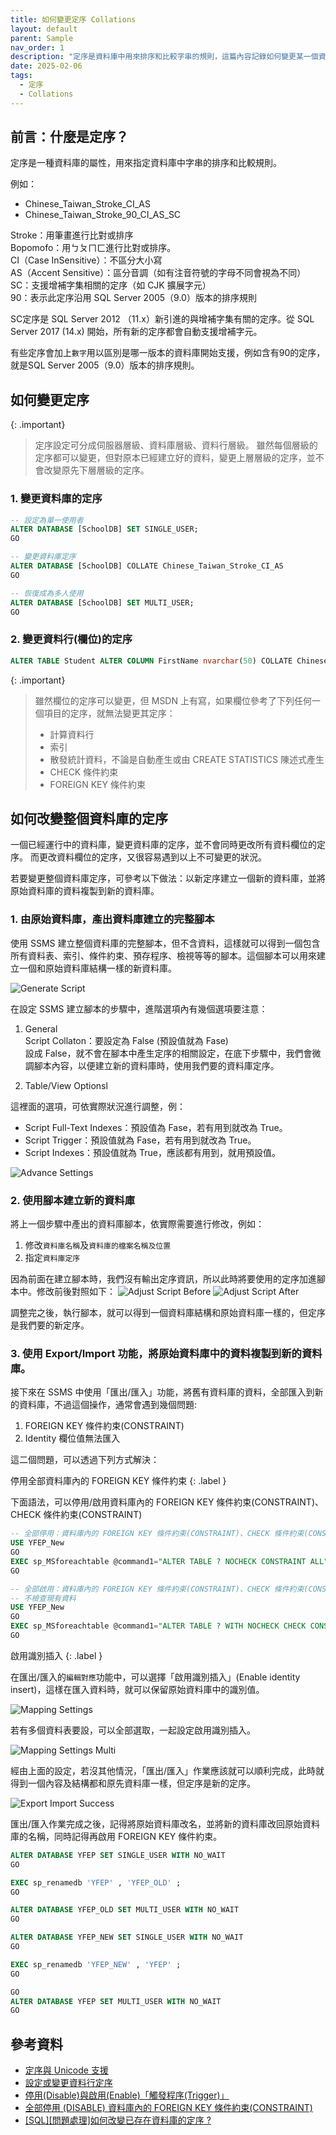 ```yaml
---
title: 如何變更定序 Collations
layout: default
parent: Sample
nav_order: 1
description: "定序是資料庫中用來排序和比較字串的規則，這篇內容記錄如何變更某一個資料庫的定序。"
date: 2025-02-06
tags:
  - 定序
  - Collations
---
```


## 前言：什麼是定序？

 定序是一種資料庫的屬性，用來指定資料庫中字串的排序和比較規則。

例如：
- Chinese_Taiwan_Stroke_CI_AS
- Chinese_Taiwan_Stroke_90_CI_AS_SC

Stroke：用筆畫進行比對或排序<br>
Bopomofo：用ㄅㄆㄇㄈ進行比對或排序。<br>
CI（Case InSensitive）：不區分大小寫<br>
AS（Accent Sensitive）：區分音調（如有注音符號的字母不同會視為不同）<br>
SC：支援增補字集相關的定序（如 CJK 擴展字元）<br>
90：表示此定序沿用 SQL Server 2005（9.0）版本的排序規則<br>

SC定序是 SQL Server 2012 （11.x）新引進的與增補字集有關的定序。從 SQL Server 2017 (14.x) 開始，所有新的定序都會自動支援增補字元。

有些定序會加上`數字`用以區別是哪一版本的資料庫開始支援，例如含有90的定序，就是SQL Server 2005（9.0）版本的排序規則。<br>

## 如何變更定序

{: .important}
>定序設定可分成伺服器層級、資料庫層級、資料行層級。
>雖然每個層級的定序都可以變更，但對原本已經建立好的資料，變更上層層級的定序，並不會改變原先下層層級的定序。

### 1. 變更資料庫的定序
```sql
-- 設定為單一使用者
ALTER DATABASE [SchoolDB] SET SINGLE_USER;
GO

-- 變更資料庫定序
ALTER DATABASE [SchoolDB] COLLATE Chinese_Taiwan_Stroke_CI_AS
GO

-- 恢復成為多人使用
ALTER DATABASE [SchoolDB] SET MULTI_USER;
GO
```

### 2. 變更資料行(欄位)的定序
```sql
ALTER TABLE Student ALTER COLUMN FirstName nvarchar(50) COLLATE Chinese_Taiwan_Stroke_CI_AS
```

{: .important}
>雖然欄位的定序可以變更，但 MSDN 上有寫，如果欄位參考了下列任何一個項目的定序，就無法變更其定序：
>- 計算資料行
>- 索引
>- 散發統計資料，不論是自動產生或由 CREATE STATISTICS 陳述式產生
>- CHECK 條件約束
>- FOREIGN KEY 條件約束

## 如何改變整個資料庫的定序

一個已經運行中的資料庫，變更資料庫的定序，並不會同時更改所有資料欄位的定序。
而更改資料欄位的定序，又很容易遇到以上不可變更的狀況。

若要變更整個資料庫定序，可參考以下做法：以新定序建立一個新的資料庫，並將原始資料庫的資料複製到新的資料庫。

### 1. 由原始資料庫，產出資料庫建立的完整腳本

使用 SSMS 建立整個資料庫的完整腳本，但不含資料，這樣就可以得到一個包含所有資料表、索引、條件約束、預存程序、檢視等等的腳本。這個腳本可以用來建立一個和原始資料庫結構一樣的新資料庫。

![Generate Script](images/generate-script.png)

在設定 SSMS 建立腳本的步驟中，進階選項內有幾個選項要注意：
1. General<br>
Script Collaton：要設定為 False (預設值就為 Fase)<br>
設成 False，就不會在腳本中產生定序的相關設定，在底下步驟中，我們會微調腳本內容，以便建立新的資料庫時，使用我們要的資料庫定序。

2. Table/View Optionsl

這裡面的選項，可依實際狀況進行調整，例：

- Script Full-Text Indexes：預設值為 Fase，若有用到就改為 True。
- Script Trigger：預設值就為 Fase，若有用到就改為 True。
- Script Indexes：預設值就為 True，應該都有用到，就用預設值。

![Advance Settings](images/advance-options.png)

### 2. 使用腳本建立新的資料庫

將上一個步驟中產出的資料庫腳本，依實際需要進行修改，例如：

1. 修改`資料庫名稱`及`資料庫的檔案名稱及位置`
2. 指定`資料庫定序`

因為前面在建立腳本時，我們沒有輸出定序資訊，所以此時將要使用的定序加進腳本中。修改前後對照如下：
![Adjust Script Before](images/adjust-script-before.png)
![Adjust Script After](images/adjust-script-after.png)
   
調整完之後，執行腳本，就可以得到一個資料庫結構和原始資料庫一樣的，但定序是我們要的新定序。

### 3. 使用 Export/Import 功能，將原始資料庫中的資料複製到新的資料庫。

接下來在 SSMS 中使用「匯出/匯入」功能，將舊有資料庫的資料，全部匯入到新的資料庫，不過這個操作，通常會遇到幾個問題:

1. FOREIGN KEY 條件約束(CONSTRAINT)
2. Identity 欄位值無法匯入

這二個問題，可以透過下列方式解決：

停用全部資料庫內的 FOREIGN KEY 條件約束
{: .label }

下面語法，可以停用/啟用資料庫內的 FOREIGN KEY 條件約束(CONSTRAINT)、CHECK 條件約束(CONSTRAINT)
```sql
-- 全部停用：資料庫內的 FOREIGN KEY 條件約束(CONSTRAINT)、CHECK 條件約束(CONSTRAINT)
USE YFEP_New
GO
EXEC sp_MSforeachtable @command1="ALTER TABLE ? NOCHECK CONSTRAINT ALL"
GO

-- 全部啟用：資料庫內的 FOREIGN KEY 條件約束(CONSTRAINT)、CHECK 條件約束(CONSTRAINT)
-- 不檢查現有資料
USE YFEP_New
GO
EXEC sp_MSforeachtable @command1="ALTER TABLE ? WITH NOCHECK CHECK CONSTRAINT ALL"
GO
```

啟用識別插入
{: .label }

在匯出/匯入的`編輯對應`功能中，可以選擇「啟用識別插入」(Enable identity insert)，這樣在匯入資料時，就可以保留原始資料庫中的識別值。

![Mapping Settings](images/mapping-settings.png)

若有多個資料表要設，可以全部選取，一起設定啟用識別插入。

![Mapping Settings Multi](images/mapping-settings-multi.png)

經由上面的設定，若沒其他情況，「匯出/匯入」作業應該就可以順利完成，此時就得到一個內容及結構都和原先資料庫一樣，但定序是新的定序。

![Export Import Success](images/export-import-success.png)

匯出/匯入作業完成之後，記得將原始資料庫改名，並將新的資料庫改回原始資料庫的名稱，同時記得再啟用 FOREIGN KEY 條件約束。

```sql
ALTER DATABASE YFEP SET SINGLE_USER WITH NO_WAIT
GO

EXEC sp_renamedb 'YFEP' , 'YFEP_OLD' ;
GO

ALTER DATABASE YFEP_OLD SET MULTI_USER WITH NO_WAIT
GO

ALTER DATABASE YFEP_NEW SET SINGLE_USER WITH NO_WAIT
GO

EXEC sp_renamedb 'YFEP_NEW' , 'YFEP' ;
GO

GO
ALTER DATABASE YFEP SET MULTI_USER WITH NO_WAIT
GO
```

## 參考資料
- <a target="_blank" href="https://learn.microsoft.com/zh-tw/sql/relational-databases/collations/collation-and-unicode-support?view=sql-server-ver16">定序與 Unicode 支援</a>
- <a target="_blank" href="https://learn.microsoft.com/zh-tw/sql/relational-databases/collations/set-or-change-the-column-collation?view=sql-server-ver16">設定或變更資料行定序</a>
- <a target="_blank" href="https://sharedderrick.blogspot.com/2010/09/disableenabletrigger.html">停用(Disable)與啟用(Enable)「觸發程序(Trigger)」</a>
- <a target="_blank" href="https://sharedderrick.blogspot.com/2017/06/sql-server-disable-foreign-key.html">全部停用 (DISABLE) 資料庫內的 FOREIGN KEY 條件約束(CONSTRAINT)</a>
- <a target="_blank" href="https://dotblogs.com.tw/jamesfu/2016/12/10/Change_Database_Collate">[SQL][問題處理]如何改變已存在資料庫的定序 ?</a>